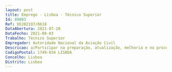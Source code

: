 ```yaml
--- 
layout: post
title: Emprego - Lisboa - Técnico Superior
Id: 89083
Ref: OE202107/0618
DataAbertura: 2021-07-20
DataFecho: 2021-08-03
Trabalho: Técnico Superior
Empregador: Autoridade Nacional da Aviação Civil
Descricao: a)Participar na preparação, atualização, melhoria e no processo de autorização operacional, na confirmação de receção e confirmação de completude dos cenários de operação padrão, e de reconhecimento ou certificação das organizações de formação aos pilotos remotos b)Efetuar a análise documental de toda a informação submetida para efeitos da instrução de processos, nomeadamente as análises de risco operacional, os manuais de operação e as especificações técnicas das aeronaves não tripuladas e da unidade de controlo c)Participar no planeamento, preparação e realização das ações de supervisão de segurança, nomeadamente quanto aos processos de auditorias e inspeções dos operadores de aeronaves não tripuladas, das organizações de formação reconhecidas ou certificadas d)Participar na elaboração de pareceres e na coordenação relativa à restruturação do espaço aéreo nacional, na constituição das zonas geográficas, na constituição do espaço aéreo U, bem como na certificação dos serviços associados de apoio à navegação de aeronaves não tripuladas nesse espaço aéreo sob a responsabilidade do Estado Português e)Colaborar na elaboração de estudos técnicos sobre atividades, funções e organização do espaço aéreo relativas no domínio da integração das aeronaves não tripuladas f)Participar nos processos do registo de operadores de aeronaves não tripuladas bem como na gestão do repositório nacional interoperável relativo às aeronaves não tripulada g)Participar na preparação de pareceres e contribuir em assuntos técnicos, tanto a nível nacional como internacional, no âmbito da segurança aérea, da conformidade e da interoperabilidade h)Desenvolver material de promoção e conteúdos de formação interna e externa no âmbito das aeronaves não tripuladas e do espaço aéreo U i)Participar em grupos de trabalho nacionais e internacionais com relevância para a área das aeronaves não tripuladas j)Interpretação, análise e desempenho das tarefas inerentes à autoridade no âmbito do disposto nos seguintes regulamentos  Regulamento (UE) 2018 1139 do Parlamento Europeu e do Conselho de 4 de julho de 2018 relativo a regras comuns no domínio da aviação civil que cria a Agência da União Europeia para a Segurança da Aviação (UE)  Regulamento Delegado (UE) 2019 945 da Comissão de 12 de março de 2019 relativo às aeronaves não tripuladas e aos operadores de países terceiros de sistemas de aeronaves não tripuladas e Regulamento de Execução (UE) 2019 947 da Comissão de 24 de maio de 2019 relativo às regras e aos procedimentos para a operação de aeronaves não tripuladas k)Outras tarefas inerentes à atividade da unidade orgânica.
CodigoPostal: 1749-034 LISBOA
Concelho: Lisboa
Distrito: Lisboa
--- 
```

